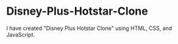 # Disney-Plus-Hotstar-Clone
I have created "Disney Plus Hotstar Clone" using HTML, CSS, and JavaScript.
